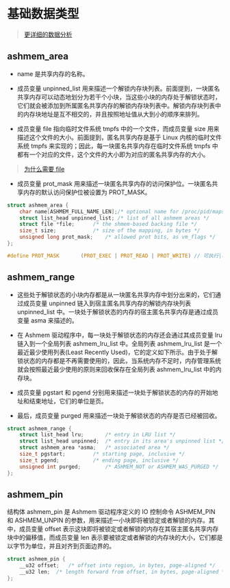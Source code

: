 # 基础数据类型

>[更详细的数据分析](android/framework/ashmem/ref/area_and_range_struct_analysis.md)

## ashmem_area

- name 是共享内存的名称。

- 成员变量 unpinned_list 用来描述一个解锁内存块列表。前面提到，一块匿名共享内存可以动态地划分为若干个小块，当这些小块的内存处于解锁状态时，它们就会被添加到所属匿名共享内存的解锁内存块列表中。解锁内存块列表中的内存块地址是互不相交的，并且按照地址值从大到小的顺序来排列。

- 成员变量 file 指向临时文件系统 tmpfs 中的一个文件，而成员变量 size 用来描述这个文件的大小。前面提到，匿名共享内存是基于 Linux 内核的临时文件系统 tmpfs 来实现的；因此，每一块匿名共享内存在临时文件系统 tmpfs 中都有一个对应的文件，这个文件的大小即为对应的匿名共享内存的大小。
> [为什么需要 file](android/framework/ashmem/ref/why_need_file_member_in_area.md)

- 成员变量 prot_mask 用来描述一块匿名共享内存的访问保护位。一块匿名共享内存的默认访问保护位被设置为 PROT_MASK。

```c
struct ashmem_area {
	char name[ASHMEM_FULL_NAME_LEN];/* optional name for /proc/pid/maps */
	struct list_head unpinned_list;	/* list of all ashmem areas */
	struct file *file;		/* the shmem-based backing file */
	size_t size;			/* size of the mapping, in bytes */
	unsigned long prot_mask;	/* allowed prot bits, as vm_flags */
};

#define PROT_MASK		(PROT_EXEC | PROT_READ | PROT_WRITE) // 可执行|可读|可写
```

## ashmem_range

- 这些处于解锁状态的小块内存都是从一块匿名共享内存中划分出来的，它们通过成员变量 unpinned 链入到宿主匿名共享内存的解锁内存块列表 unpinned_list 中。一块处于解锁状态的内存的宿主匿名共享内存是通过成员变量 asma 来描述的。

- 在 Ashmem 驱动程序中，每一块处于解锁状态的内存还会通过其成员变量 lru 链入到一个全局列表 ashmem_lru_list 中。全局列表 ashmem_lru_list 是一个最近最少使用列表(Least Recently Used)，它的定义如下所示。由于处于解锁状态的内存都是不再需要使用的，因此，当系统内存不足时，内存管理系统就会按照最近最少使用的原则来回收保存在全局列表 ashmem_lru_list 中的内存块。

- 成员变量 pgstart 和 pgend 分别用来描述一块处于解锁状态的内存的开始地址和结束地址，它们的单位是页。

- 最后，成员变量 purged 用来描述一块处于解锁状态的内存是否已经被回收。


```c
struct ashmem_range {
	struct list_head lru;		/* entry in LRU list */
	struct list_head unpinned;	/* entry in its area's unpinned list */
	struct ashmem_area *asma;	/* associated area */
	size_t pgstart;			/* starting page, inclusive */
	size_t pgend;			/* ending page, inclusive */
	unsigned int purged;		/* ASHMEM_NOT or ASHMEM_WAS_PURGED */
};
```

## ashmem_pin

结构体 ashmem_pin 是 Ashmem 驱动程序定义的 IO 控制命令 ASHMEM_PIN 和 ASHMEM_UNPIN 的参数，用来描述一小块即将被锁定或者解锁的内存。其中，成员变量 offset 表示这块即将被锁定或者解锁的内存在其宿主匿名共享内存块中的偏移值，而成员变量 len 表示要被锁定或者解锁的内存块的大小，它们都是以字节为单位，并且对齐到页面边界的。

```c
struct ashmem_pin {
	__u32 offset;	/* offset into region, in bytes, page-aligned */
	__u32 len;	/* length forward from offset, in bytes, page-aligned */
};
```